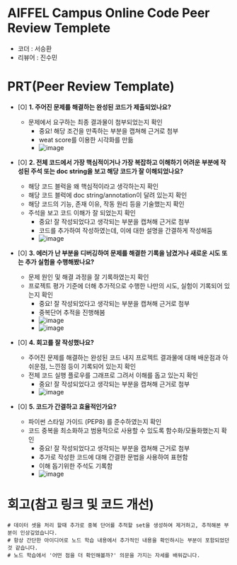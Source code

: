 # AIFFEL Campus Online Code Peer Review Templete
- 코더 : 서승환
- 리뷰어 : 진수민


# PRT(Peer Review Template)
- [O]  **1. 주어진 문제를 해결하는 완성된 코드가 제출되었나요?**
    - 문제에서 요구하는 최종 결과물이 첨부되었는지 확인
        - 중요! 해당 조건을 만족하는 부분을 캡쳐해 근거로 첨부
        - weat score를 이용한 시각화를 만듦
        - ![image](https://github.com/user-attachments/assets/21c7e16d-4b71-49b0-9cb4-d3b059a8102d)

    
- [O]  **2. 전체 코드에서 가장 핵심적이거나 가장 복잡하고 이해하기 어려운 부분에 작성된 
주석 또는 doc string을 보고 해당 코드가 잘 이해되었나요?**
    - 해당 코드 블럭을 왜 핵심적이라고 생각하는지 확인
    - 해당 코드 블럭에 doc string/annotation이 달려 있는지 확인
    - 해당 코드의 기능, 존재 이유, 작동 원리 등을 기술했는지 확인
    - 주석을 보고 코드 이해가 잘 되었는지 확인
        - 중요! 잘 작성되었다고 생각되는 부분을 캡쳐해 근거로 첨부
        - 코드를 추가하여 작성하였는데, 이에 대한 설명을 간결하게 작성해둠
        - ![image](https://github.com/user-attachments/assets/4a66e19e-2f48-451c-8a1e-c14ffb2b182d)
        
- [O]  **3. 에러가 난 부분을 디버깅하여 문제를 해결한 기록을 남겼거나
새로운 시도 또는 추가 실험을 수행해봤나요?**
    - 문제 원인 및 해결 과정을 잘 기록하였는지 확인
    - 프로젝트 평가 기준에 더해 추가적으로 수행한 나만의 시도, 
    실험이 기록되어 있는지 확인
        - 중요! 잘 작성되었다고 생각되는 부분을 캡쳐해 근거로 첨부
        - 중복단어 추적을 진행해봄
        - ![image](https://github.com/user-attachments/assets/f0a868b4-a7fa-4199-a199-f5e30c695498)
        - ![image](https://github.com/user-attachments/assets/add590fe-8218-4672-aa70-fc9fd264f2a8)


        
- [O]  **4. 회고를 잘 작성했나요?**
    - 주어진 문제를 해결하는 완성된 코드 내지 프로젝트 결과물에 대해
    배운점과 아쉬운점, 느낀점 등이 기록되어 있는지 확인
    - 전체 코드 실행 플로우를 그래프로 그려서 이해를 돕고 있는지 확인
        - 중요! 잘 작성되었다고 생각되는 부분을 캡쳐해 근거로 첨부
        - ![image](https://github.com/user-attachments/assets/3da29eb9-287b-462a-b4a8-a9a49dd22aae)

        
- [O]  **5. 코드가 간결하고 효율적인가요?**
    - 파이썬 스타일 가이드 (PEP8) 를 준수하였는지 확인
    - 코드 중복을 최소화하고 범용적으로 사용할 수 있도록 함수화/모듈화했는지 확인
        - 중요! 잘 작성되었다고 생각되는 부분을 캡쳐해 근거로 첨부
        - 추가로 작성한 코드에 대해 간결한 문법을 사용하여 표현함
        - 이해 돕기위한 주석도 기록함
        - ![image](https://github.com/user-attachments/assets/0e3147e5-6502-4882-aeaa-728177b03080)



# 회고(참고 링크 및 코드 개선)
```
# 데이터 셋을 처리 할때 추가로 중복 단어를 추적할 set을 생성하여 제거하고, 추적해본 부분이 인상깊었습니다.
# 항상 간단한 아이디어로 노드 학습 내용에서 추가적인 내용을 확인하시는 부분이 포함되었던 것 같습니다.
# 노드 학습에서 '어떤 점을 더 확인해볼까?' 의문을 가지는 자세를 배워갑니다.
```

